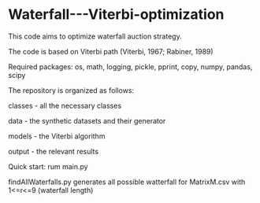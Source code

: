 # Waterfall---Viterbi-optimization
 
This code aims to optimize waterfall auction strategy.

The code is based on Viterbi path (Viterbi, 1967; Rabiner, 1989)

Required packages: os, math, logging, pickle, pprint, copy, numpy, pandas, scipy

The repository is organized as follows:

classes - all the necessary classes

data - the synthetic datasets and their generator

models - the Viterbi algorithm

output - the relevant results

Quick start: rum main.py


findAllWaterfalls.py generates all possible watterfall for MatrixM.csv with 1<=r<=9 (waterfall length)
